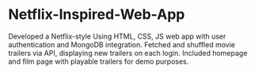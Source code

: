# Netflix-Inspired-Web-App
Developed a Netflix-style Using HTML, CSS, JS web app with user authentication and MongoDB integration. Fetched  and shuffled movie trailers via API, displaying new trailers on each login. Included homepage and film page with  playable trailers for demo purposes.
